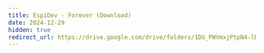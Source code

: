 ```yaml
---
title: EspiDev - Forever (Download)
date: 2024-12-29
hidden: true
redirect_url: https://drive.google.com/drive/folders/1DG_PWVmxjPtpN4-lBgwRLjXECx5EhNQR?usp=drive_link
---
```

